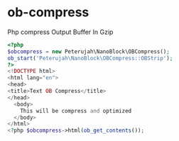 # ob-compress
Php compress Output Buffer In Gzip


```php 
<?php 
$obcompress = new Peterujah\NanoBlock\OBCompress();
ob_start('Peterujah\NanoBlock\OBCompress::OBStrip');
?>
<!DOCTYPE html>
<html lang="en">
<head>
<title>Text OB Compress</title>
</head>
  <body>
    This will be compress and optimized
  </body>
</html>
<?php $obcompress->html(ob_get_contents());
```
